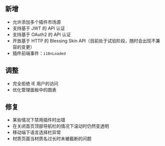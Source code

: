 ## 新增
- 允许添加多个插件市场源
- 支持基于 JWT 的 API 认证
- 支持基于 OAuth2 的 API 认证
- 开放基于 HTTP 的 Blessing Skin API（目前处于试验阶段，随时会出现不兼容的变更）
- 插件前端事件：`i18nLoaded`

## 调整
- 完全拒绝 IE 用户的访问
- 优化管理面板中的图表

## 修复
- 某些情况下禁用插件时出错
- 在关闭首页顶部导航栏的情况下滚动时仍然变透明
- 移动端下语言选择栏异常
- 材质页面当材质名过长时未被截断的问题
